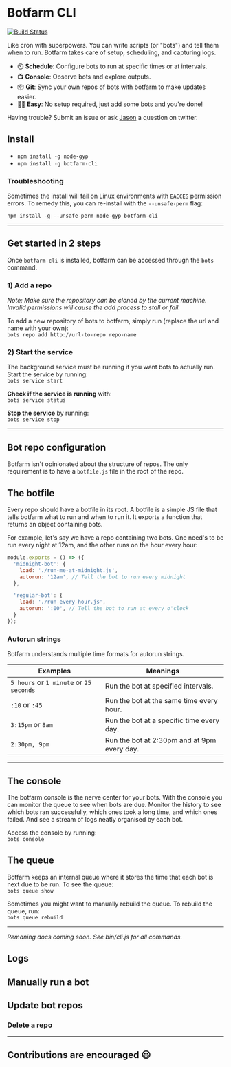 # Botfarm CLI

[![Build Status](https://travis-ci.org/nosajio/botfarm-cli.svg?branch=master)](https://travis-ci.org/nosajio/botfarm-cli)

Like cron with superpowers. You can write scripts (or "bots") and tell them when to run. Botfarm takes care of setup, scheduling, and capturing logs.  

  - ⏲️   **Schedule**: Configure bots to run at specific times or at intervals.
  - 📺   **Console**: Observe bots and explore outputs.
  - 📦   **Git**: Sync your own repos of bots with botfarm to make updates easier.
  - 🏃‍♀️  **Easy**: No setup required, just add some bots and you're done!  

Having trouble? Submit an issue or ask [Jason](https://twitter.com/__nosaj) a question on twitter.

## Install

  - `npm install -g node-gyp`
  - `npm install -g botfarm-cli`

### Troubleshooting
Sometimes the install will fail on Linux environments with `EACCES` permission errors. To remedy this, you can re-install with the `--unsafe-perm` flag:  

`npm install -g --unsafe-perm node-gyp botfarm-cli`

---

## Get started in 2 steps
Once `botfarm-cli` is installed, botfarm can be accessed through the `bots` command.

### 1) Add a repo
*Note: Make sure the repository can be cloned by the current machine. Invalid permissions will cause the add process to stall or fail.*

To add a new repository of bots to botfarm, simply run (replace the url and name with your own):  
`bots repo add http://url-to-repo repo-name`

### 2) Start the service
The background service must be running if you want bots to actually run. Start the service by running:  
`bots service start`

**Check if the service is running** with:  
`bots service status`

**Stop the service** by running:  
`bots service stop`

---

## Bot repo configuration
Botfarm isn't opinionated about the structure of repos. The only requirement is to have a `botfile.js` file in the root of the repo.

## The botfile
Every repo should have a botfile in its root. A botfile is a simple JS file that tells botfarm what to run and when to run it. It exports a function that returns an object containing bots. 

For example, let's say we have a repo containing two bots. One need's to be run every night at 12am, and the other runs on the hour every hour:

```Javascript
module.exports = () => ({
  'midnight-bot': {
    load: './run-me-at-midnight.js',
    autorun: '12am', // Tell the bot to run every midnight
  },

  'regular-bot': {
    load: './run-every-hour.js',
    autorun: ':00', // Tell the bot to run at every o'clock
  }
});
```

### Autorun strings
Botfarm understands multiple time formats for autorun strings.  

| Examples                                | Meanings                                    |
|-----------------------------------------|---------------------------------------------|
| `5 hours` or `1 minute` or `25 seconds` | Run the bot at specified intervals.         |
| `:10` or `:45`                          | Run the bot at the same time every hour.    |
| `3:15pm` or `8am`                       | Run the bot at a specific time every day.   |
| `2:30pm, 9pm`                           | Run the bot at 2:30pm and at 9pm every day. |

---

## The console
The botfarm console is the nerve center for your bots. With the console you can monitor the queue to see when bots are due. Monitor the history to see which bots ran successfully, which ones took a long time, and which ones failed. And see a stream of logs neatly organised by each bot.

Access the console by running:  
`bots console`

## The queue
Botfarm keeps an internal queue where it stores the time that each bot is next due to be run. To see the queue:  
`bots queue show`

Sometimes you might want to manually rebuild the queue. To rebuild the queue, run:  
`bots queue rebuild`


---
*Remaning docs coming soon. See bin/cli.js for all commands.*

## Logs

## Manually run a bot

## Update bot repos
### Delete a repo

---

## Contributions are encouraged 😃

